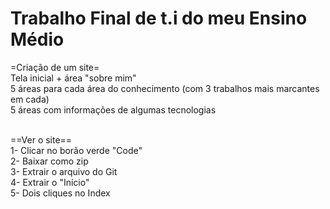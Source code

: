 # Trabalho Final de t.i do meu Ensino Médio
=Criação de um site= <br>
Tela inicial + área "sobre mim" <br>
5 áreas para cada área do conhecimento (com 3 trabalhos mais marcantes em cada) <br>
5 áreas com informações de algumas tecnologias
<br><br>

==Ver o site==<br>
1- Clicar no borão verde "Code"<br>
2- Baixar como zip<br>
3- Extrair o arquivo do Git<br>
4- Extrair o "Início"<br>
5- Dois cliques no Index
